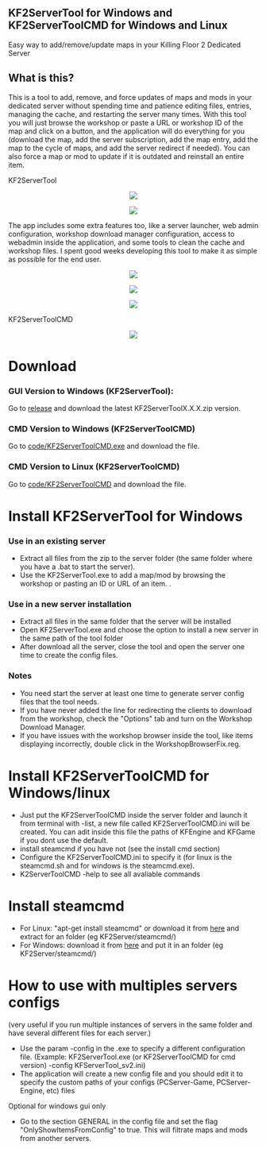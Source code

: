 

## KF2ServerTool for Windows and KF2ServerToolCMD for Windows and Linux
Easy way to add/remove/update maps in your Killing Floor 2 Dedicated Server

## What is this?

This is a tool to add, remove, and force updates of maps and mods in your dedicated server without spending time and patience editing files, entries, managing the cache, and restarting the server many times. With this tool you will just browse the workshop or paste a URL or workshop ID of the map and click on a button, and the application will do everything for you (download the map, add the server subscription, add the map entry, add the map to the cycle of maps, and add the server redirect if needed). You can also force a map or mod to update if it is outdated and reinstall an entire item.

KF2ServerTool
<p align="center"><img src="https://github.com/darkdks/KF2ServerTool/raw/master/imgs/img1.jpg"/></p>
<p align="center"><img src="https://github.com/darkdks/KF2ServerTool/raw/master/imgs/img4.jpg"/></p>
The app includes some extra features too, like a server launcher, web admin configuration, workshop download manager configuration, access to webadmin inside the application, and some tools to clean the cache and workshop files. I spent good weeks developing this tool to make it as simple as possible for the end user.
<p align="center"><img src="https://github.com/darkdks/KF2ServerTool/raw/master/imgs/img2.jpg"/></p>
<p align="center"><img src="https://github.com/darkdks/KF2ServerTool/raw/master/imgs/img5.jpg"/></p>
<p align="center"><img src="https://github.com/darkdks/KF2ServerTool/raw/master/imgs/img4.jpg"/></p>

KF2ServerToolCMD
<p align="center"><img src="https://github.com/darkdks/KF2ServerTool/raw/master/imgs/img3.jpg"/></p>

# Download
### GUI Version to Windows (KF2ServerTool):
Go to <a href="https://github.com/darkdks/KF2ServerTool/releases/latest">release</a> and download the latest KF2ServerToolX.X.X.zip version.

### CMD Version to Windows (KF2ServerToolCMD)
Go to <a href="https://github.com/darkdks/KF2ServerTool/blob/master/code/KF2ServerToolCMD.exe">code/KF2ServerToolCMD.exe</a> and download the file.

### CMD Version to Linux (KF2ServerToolCMD)
Go to <a href="https://github.com/darkdks/KF2ServerTool/blob/master/code/KF2ServerToolCMD">code/KF2ServerToolCMD</a> and download the file.

# Install KF2ServerTool for Windows

### Use in an existing server

- Extract all files from the zip to the server folder (the same folder where you have a .bat to start the server).
- Use the KF2ServerTool.exe to add a map/mod by browsing the workshop or pasting an ID or URL of an item.
.
### Use in a new server installation

- Extract all files in the same folder that the server will be installed
- Open KF2ServerTool.exe and choose the option to install a new server in the same path of the tool folder
- After download all the server, close the tool and open the server one time to create the config files.

### Notes

- You need start the server at least one time to generate server config files that the tool needs.
- If you have never added the line for redirecting the clients to download from the workshop, check the "Options" tab and turn on the Workshop Download Manager.
- If you have issues with the workshop browser inside the tool, like items displaying incorrectly, double click in the WorkshopBrowserFix.reg. 

# Install KF2ServerToolCMD for Windows/linux

- Just put the KF2ServerToolCMD inside the server folder and launch it from terminal with -list, a new file called KF2ServerToolCMD.ini will be created. You can adit inside this file the paths of KFEngine and KFGame if you dont use the default.
- install steamcmd if you have not (see the install cmd section)
- Configure the KF2ServerToolCMD.ini to specify it (for linux is the steamcmd.sh and for windows is the steamcmd.exe).
- K2ServerToolCMD -help to see all avaliable commands

# Install steamcmd
- For Linux: "apt-get install steamcmd" or download it from <a href="https://github.com/darkdks/KF2ServerTool/blob/master/code/steamcmd/steamcmd_linux.tar.gz">here</a> and extract for an folder (eg KF2Server/steamcmd/) 
- For Windows: download it from <a href="https://github.com/darkdks/KF2ServerTool/blob/master/code/steamcmd/steamcmd.exe">here</a> and put it in an folder (eg KF2Server/steamcmd/)


# How to use with multiples servers configs
(very useful if you run multiple instances of servers in the same folder and have several different files for each server.)

- Use the param -config in the .exe to specify a different configuration file. (Example: KF2ServerTool.exe (or KF2ServerToolCMD for cmd version) -config KFServerTool_sv2.ini) 
- The application will create a new config file and you should edit it to specify the custom paths of your configs (PCServer-Game, PCServer-Engine, etc) files

Optional for windows gui only
- Go to the section GENERAL in the config file and set the flag "OnlyShowItemsFromConfig" to true. This will filtrate maps and mods from another servers.



